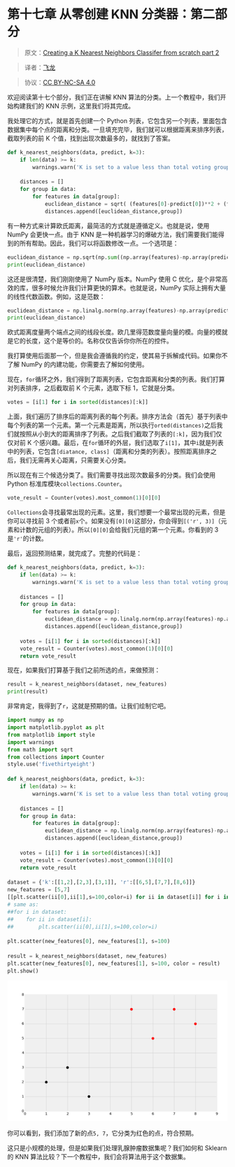 # 第十七章 从零创建 KNN 分类器：第二部分

> 原文：[Creating a K Nearest Neighbors Classifer from scratch part 2](https://pythonprogramming.net/coding-k-nearest-neighbors-machine-learning-tutorial/)

> 译者：[飞龙](https://github.com/wizardforcel)

> 协议：[CC BY-NC-SA 4.0](http://creativecommons.org/licenses/by-nc-sa/4.0/)

欢迎阅读第十七个部分，我们正在讲解 KNN 算法的分类。上一个教程中，我们开始构建我们的 KNN 示例，这里我们将其完成。

我处理它的方式，就是首先创建一个 Python 列表，它包含另一个列表，里面包含数据集中每个点的距离和分类。一旦填充完毕，我们就可以根据距离来排序列表，截取列表的前 K 个值，找到出现次数最多的，就找到了答案。

```py
def k_nearest_neighbors(data, predict, k=3):
    if len(data) >= k:
        warnings.warn('K is set to a value less than total voting groups!')
        
    distances = []
    for group in data:
        for features in data[group]:
            euclidean_distance = sqrt( (features[0]-predict[0])**2 + (features[1]-predict[1])**2 )
            distances.append([euclidean_distance,group])
```

有一种方式来计算欧氏距离，最简洁的方式就是遵循定义。也就是说，使用 NumPy 会更快一点。由于 KNN 是一种机器学习的爆破方法，我们需要我们能得到的所有帮助。因此，我们可以将函数修改一点。一个选项是：

```py
euclidean_distance = np.sqrt(np.sum((np.array(features)-np.array(predict))**2))
print(euclidean_distance)
```

这还是很清楚，我们刚刚使用了 NumPy 版本。NumPy 使用 C 优化，是个非常高效的库，很多时候允许我们计算更快的算术。也就是说，NumPy 实际上拥有大量的线性代数函数。例如，这是范数：


```py
euclidean_distance = np.linalg.norm(np.array(features)-np.array(predict))
print(euclidean_distance)
```

欧式距离度量两个端点之间的线段长度。欧几里得范数度量向量的模。向量的模就是它的长度，这个是等价的。名称仅仅告诉你你所在的控件。

我打算使用后面那一个，但是我会遵循我的约定，使其易于拆解成代码。如果你不了解 NumPy 的内建功能，你需要去了解如何使用。

现在，`for`循环之外，我们得到了距离列表，它包含距离和分类的列表。我们打算对列表排序，之后截取前 K 个元素，选取下标 1，它就是分类。

```py
votes = [i[1] for i in sorted(distances)[:k]]
```

上面，我们遍历了排序后的距离列表的每个列表。排序方法会（首先）基于列表中每个列表的第一个元素。第一个元素是距离，所以执行`orted(distances)`之后我们就按照从小到大的距离排序了列表。之后我们截取了列表的`[:k]`，因为我们仅仅对前 K 个感兴趣。最后，在`for`循环的外层，我们选取了`i[1]`，其中`i`就是列表中的列表，它包含`[diatance, class]`（距离和分类的列表）。按照距离排序之后，我们无需再关心距离，只需要关心分类。

所以现在有三个候选分类了。我们需要寻找出现次数最多的分类。我们会使用 Python 标准库模块`collections.Counter`。

```py
vote_result = Counter(votes).most_common(1)[0][0]
```

`Collections`会寻找最常出现的元素。这里，我们想要一个最常出现的元素，但是你可以寻找前 3 个或者前`x`个。如果没有`[0][0]`这部分，你会得到`[('r', 3)]`（元素和计数的元组的列表）。所以`[0][0]`会给我们元组的第一个元素。你看到的 3 是`'r'`的计数。

最后，返回预测结果，就完成了。完整的代码是：

```py
def k_nearest_neighbors(data, predict, k=3):
    if len(data) >= k:
        warnings.warn('K is set to a value less than total voting groups!')
        
    distances = []
    for group in data:
        for features in data[group]:
            euclidean_distance = np.linalg.norm(np.array(features)-np.array(predict))
            distances.append([euclidean_distance,group])

    votes = [i[1] for i in sorted(distances)[:k]]
    vote_result = Counter(votes).most_common(1)[0][0]
    return vote_result
```

现在，如果我们打算基于我们之前所选的点，来做预测：

```py
result = k_nearest_neighbors(dataset, new_features)
print(result)
```

非常肯定，我得到了`r`，这就是预期的值。让我们绘制它吧。

```py
import numpy as np
import matplotlib.pyplot as plt
from matplotlib import style
import warnings
from math import sqrt
from collections import Counter
style.use('fivethirtyeight')

def k_nearest_neighbors(data, predict, k=3):
    if len(data) >= k:
        warnings.warn('K is set to a value less than total voting groups!')
        
    distances = []
    for group in data:
        for features in data[group]:
            euclidean_distance = np.linalg.norm(np.array(features)-np.array(predict))
            distances.append([euclidean_distance,group])

    votes = [i[1] for i in sorted(distances)[:k]]
    vote_result = Counter(votes).most_common(1)[0][0]
    return vote_result

dataset = {'k':[[1,2],[2,3],[3,1]], 'r':[[6,5],[7,7],[8,6]]}
new_features = [5,7]
[[plt.scatter(ii[0],ii[1],s=100,color=i) for ii in dataset[i]] for i in dataset]
# same as:
##for i in dataset:
##    for ii in dataset[i]:
##        plt.scatter(ii[0],ii[1],s=100,color=i)
        
plt.scatter(new_features[0], new_features[1], s=100)

result = k_nearest_neighbors(dataset, new_features)
plt.scatter(new_features[0], new_features[1], s=100, color = result)  
plt.show()
```

![](img/17-1.png)

你可以看到，我们添加了新的点`5, 7`，它分类为红色的点，符合预期。

这只是小规模的处理，但是如果我们处理乳腺肿瘤数据集呢？我们如何和 Sklearn 的 KNN 算法比较？下一个教程中，我们会将算法用于这个数据集。
